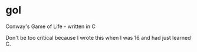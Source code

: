 gol
===

Conway's Game of Life - written in C

Don't be too critical because I wrote this when I was 16 and had just learned C.

